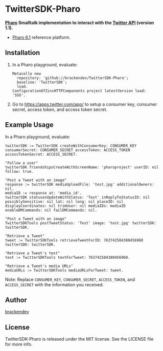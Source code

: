 TwitterSDK-Pharo
================

**[Pharo](http://pharo.org/) Smalltalk implementation to interact with the [Twitter API](https://dev.twitter.com/rest/public) (version 1.1).**

* [Pharo 6.1](http://pharo.org/) reference platform.

## Installation

1. In a Pharo playground, evaluate:

    ```smalltalk
    Metacello new 
      repository: 'github://brackendev/TwitterSDK-Pharo';
      baseline: 'TwitterSDK';
      load.
    ConfigurationOfZincHTTPComponents project latestVersion load: 'SSO'.
    ```

2. Go to <https://apps.twitter.com/app/> to setup a consumer key, consumer secret, access token, and access token secret.

## Example Usage

In a Pharo playground, evaluate:

```smalltalk
twitterSDK := TwitterSDK createWithConsumerKey: CONSUMER_KEY consumerSecret: CONSUMER_SECRET accessToken: ACCESS_TOKEN accessTokenSecret: ACCESS_SECRET.

"Follow a user"
twitterSDK friendshipsCreateWithScreenName: 'pharoproject' userID: nil follow: true.

"Post a Tweet with an image"
response := twitterSDK mediaUploadFile: 'test.jpg' additionalOwners: nil.
mediaID := response at: 'media_id'.
twitterSDK statusesUpdateWithStatus: 'Test' inReplyToStatusID: nil possiblySensitive: nil lat: nil long: nil placeID: nil displayCoordinates: nil trimUser: nil mediaIDs: mediaID enableDMCommands: nil failDMCommands: nil.

"Post a Tweet with an image"
TwitterSDKTools postTweetStatus: 'Test' image: 'test.jpg' twitterSDK: twitterSDK.

"Retrieve a Tweet"
tweet := TwitterSDKTools retrieveTweetForID: 763742584380456960 twitterSDK: twitterSDK.

"Retrieve a Tweet's text"
text := TwitterSDKTools textForTweet: 763742584380456960.

"Retrieve a Tweet's media URLs"
mediaURLs := TwitterSDKTools mediaURLsForTweet: tweet.
```

Note: Replace `CONSUMER_KEY`, `CONSUMER_SECRET`, `ACCESS_TOKEN`, and `ACCESS_SECRET` with the information you received.

## Author

[brackendev](https://www.github.com/brackendev)

## License

TwitterSDK-Pharo is released under the MIT license. See the LICENSE file for more info.
